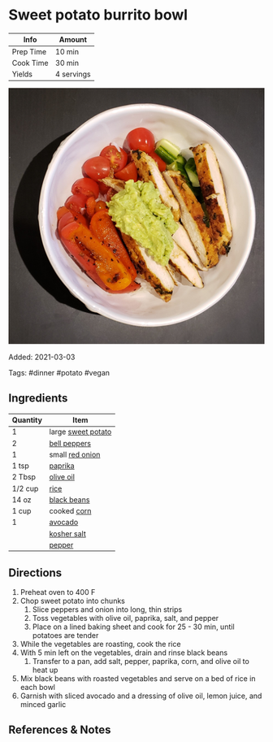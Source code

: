 # Sweet potato burrito bowl

| Info      | Amount     |
| --------- | ---------- |
| Prep Time | 10 min     |
| Cook Time | 30 min     |
| Yields    | 4 servings |

![Sweet potato burrito bowl](../_assets/sweet-potato-burrito-bowl.jpg)

Added: 2021-03-03

Tags: #dinner #potato #vegan

## Ingredients

| Quantity | Item                                                    |
| -------- | ------------------------------------------------------- |
| 1        | large [sweet potato](../_ingredients/sweet%20potato.md) |
| 2        | [bell peppers](../_ingredients/bell%20pepper.md)        |
| 1        | small [red onion](../_ingredients/red%20onion.md)       |
| 1 tsp    | [paprika](../_ingredients/paprika.md)                   |
| 2 Tbsp   | [olive oil](../_ingredients/olive%20oil.md)             |
| 1/2 cup  | [rice](../_ingredients/rice.md)                         |
| 14 oz    | [black beans](../_ingredients/black%20beans.md)         |
| 1 cup    | cooked [corn](../_ingredients/corn.md)                  |
| 1        | [avocado](../_ingredients/avocado.md)                   |
|          | [kosher salt](../_ingredients/kosher%20salt.md)         |
|          | [pepper](../_ingredients/pepper.md)                     |

## Directions

1. Preheat oven to 400 F
2. Chop sweet potato into chunks
    1. Slice peppers and onion into long, thin strips
    2. Toss vegetables with olive oil, paprika, salt, and pepper
    3. Place on a lined baking sheet and cook for 25 - 30 min, until potatoes are tender
3. While the vegetables are roasting, cook the rice
4. With 5 min left on the vegetables, drain and rinse black beans
    1. Transfer to a pan, add salt, pepper, paprika, corn, and olive oil to heat up
5. Mix black beans with roasted vegetables and serve on a bed of rice in each bowl
6. Garnish with sliced avocado and a dressing of olive oil, lemon juice, and minced garlic

## References & Notes

[^1]: [Original recipe](https://eatwithclarity.com/wprm_print/7645)
